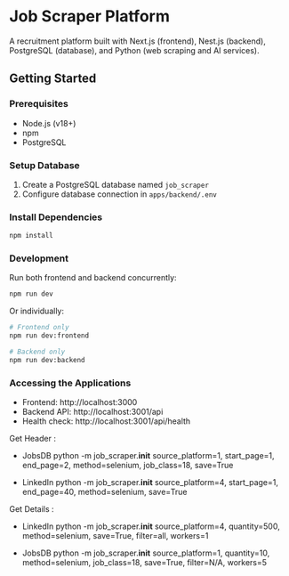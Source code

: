 # Job Scraper Platform

A recruitment platform built with Next.js (frontend), Nest.js (backend), PostgreSQL (database), and Python (web scraping and AI services).

## Getting Started

### Prerequisites
- Node.js (v18+)
- npm
- PostgreSQL

### Setup Database
1. Create a PostgreSQL database named `job_scraper`
2. Configure database connection in `apps/backend/.env`

### Install Dependencies
```bash
npm install
```

### Development
Run both frontend and backend concurrently:
```bash
npm run dev
```

Or individually:
```bash
# Frontend only
npm run dev:frontend

# Backend only
npm run dev:backend
```

### Accessing the Applications
- Frontend: http://localhost:3000
- Backend API: http://localhost:3001/api
- Health check: http://localhost:3001/api/health

Get Header : 

- JobsDB
python -m job_scraper.__init__ source_platform=1, start_page=1, end_page=2, method=selenium, job_class=18, save=True

- LinkedIn
python -m job_scraper.__init__ source_platform=4, start_page=1, end_page=40, method=selenium, save=True


Get Details :
- LinkedIn
python -m job_scraper.__init__ source_platform=4, quantity=500, method=selenium,  save=True, filter=all, workers=1

- JobsDB
python -m job_scraper.__init__ source_platform=1, quantity=10, method=selenium, job_class=18, save=True, filter=N/A, workers=5